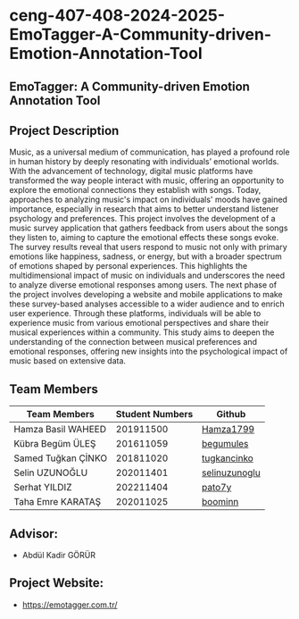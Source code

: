 # ceng-407-408-2024-2025-EmoTagger-A-Community-driven-Emotion-Annotation-Tool

## EmoTagger: A Community-driven Emotion Annotation Tool

## Project Description 

Music, as a universal medium of communication, has played a profound role in human history by deeply resonating with individuals’ emotional worlds. With the advancement of technology, digital music platforms have transformed the way people interact with music, offering an opportunity to explore the emotional connections they establish with songs. Today, approaches to analyzing music's impact on individuals' moods have gained importance, especially in research that aims to better understand listener psychology and preferences.
This project involves the development of a music survey application that gathers feedback from users about the songs they listen to, aiming to capture the emotional effects these songs evoke. The survey results reveal that users respond to music not only with primary emotions like happiness, sadness, or energy, but with a broader spectrum of emotions shaped by personal experiences. This highlights the multidimensional impact of music on individuals and underscores the need to analyze diverse emotional responses among users.
The next phase of the project involves developing a website and mobile applications to make these survey-based analyses accessible to a wider audience and to enrich user experience. Through these platforms, individuals will be able to experience music from various emotional perspectives and share their musical experiences within a community. This study aims to deepen the understanding of the connection between musical preferences and emotional responses, offering new insights into the psychological impact of music based on extensive data.

## Team Members
| Team Members    | Student Numbers   | Github |
|-----------------|-----------|-------------|
| Hamza Basil WAHEED |  201911500      | [Hamza1799](https://github.com/Hamza1799)      |
| Kübra Begüm ÜLEŞ  | 201611059      | [begumules](https://github.com/begumules)  |
| Samed Tuğkan ÇİNKO   | 201811020       |[tugkancinko](https://github.com/tugkancinko)     |
| Selin UZUNOĞLU  | 202011401      | [selinuzunoglu](https://github.com/selinuzunoglu)  |
| Serhat YILDIZ        | 202211404       | [pato7y](https://github.com/pato7y)   |
| Taha Emre KARATAŞ        | 202011025    |[boominn](https://github.com/boominn)    |

## Advisor:
+ Abdül Kadir GÖRÜR

## Project Website:
+ https://emotagger.com.tr/


